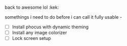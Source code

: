 back to awesome lol :kek:

somethings i need to do before i can call it fully usable - <br>
- [ ] Install phocus with dynamic theming 
- [ ] Install any image colorizer
- [ ] Lock screen setup
